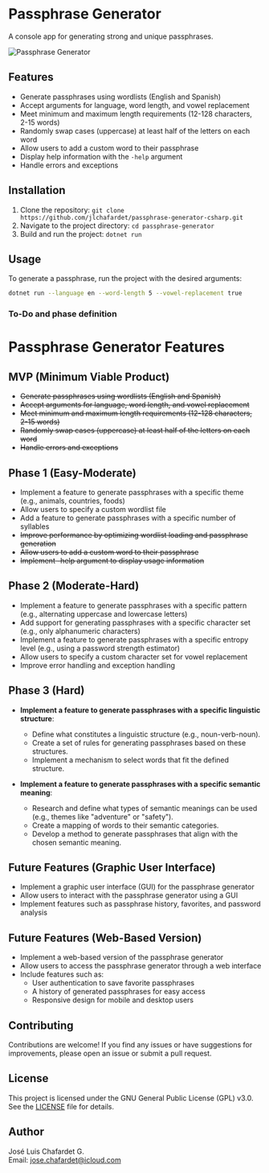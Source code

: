 # Passphrase Generator

A console app for generating strong and unique passphrases.

![Passphrase Generator](https://i.imgur.com/L2Azhow.png)

## Features

- Generate passphrases using wordlists (English and Spanish)
- Accept arguments for language, word length, and vowel replacement
- Meet minimum and maximum length requirements (12-128 characters, 2-15 words)
- Randomly swap cases (uppercase) at least half of the letters on each word
- Allow users to add a custom word to their passphrase
- Display help information with the `-help` argument
- Handle errors and exceptions

## Installation

1. Clone the repository: `git clone https://github.com/jlchafardet/passphrase-generator-csharp.git`
2. Navigate to the project directory: `cd passphrase-generator`
3. Build and run the project: `dotnet run`

## Usage

To generate a passphrase, run the project with the desired arguments:

```bash
dotnet run --language en --word-length 5 --vowel-replacement true
```

### To-Do and phase definition

**Passphrase Generator Features**
=====================================

**MVP (Minimum Viable Product)**
-----------------------------

- ~~Generate passphrases using wordlists (English and Spanish)~~
- ~~Accept arguments for language, word length, and vowel replacement~~
- ~~Meet minimum and maximum length requirements (12-128 characters, 2-15 words)~~
- ~~Randomly swap cases (uppercase) at least half of the letters on each word~~
- ~~Handle errors and exceptions~~

**Phase 1 (Easy-Moderate)**
-------------------------

- Implement a feature to generate passphrases with a specific theme (e.g., animals, countries, foods)
- Allow users to specify a custom wordlist file
- Add a feature to generate passphrases with a specific number of syllables
- ~~Improve performance by optimizing wordlist loading and passphrase generation~~
- ~~Allow users to add a custom word to their passphrase~~  <!-- New feature added -->
- ~~Implement -help argument to display usage information~~  <!-- New feature added -->

**Phase 2 (Moderate-Hard)**
-------------------------

- Implement a feature to generate passphrases with a specific pattern (e.g., alternating uppercase and lowercase letters)
- Add support for generating passphrases with a specific character set (e.g., only alphanumeric characters)
- Implement a feature to generate passphrases with a specific entropy level (e.g., using a password strength estimator)
- Allow users to specify a custom character set for vowel replacement
- Improve error handling and exception handling

**Phase 3 (Hard)**
-----------------

- **Implement a feature to generate passphrases with a specific linguistic structure**:
  - Define what constitutes a linguistic structure (e.g., noun-verb-noun).
  - Create a set of rules for generating passphrases based on these structures.
  - Implement a mechanism to select words that fit the defined structure.

- **Implement a feature to generate passphrases with a specific semantic meaning**:
  - Research and define what types of semantic meanings can be used (e.g., themes like "adventure" or "safety").
  - Create a mapping of words to their semantic categories.
  - Develop a method to generate passphrases that align with the chosen semantic meaning.

**Future Features (Graphic User Interface)**
------------------------------------------

- Implement a graphic user interface (GUI) for the passphrase generator
- Allow users to interact with the passphrase generator using a GUI
- Implement features such as passphrase history, favorites, and password analysis

**Future Features (Web-Based Version)**
----------------------------------------

- Implement a web-based version of the passphrase generator
- Allow users to access the passphrase generator through a web interface
- Include features such as:
  - User authentication to save favorite passphrases
  - A history of generated passphrases for easy access
  - Responsive design for mobile and desktop users

## Contributing

Contributions are welcome! If you find any issues or have suggestions for improvements, please open an issue or submit a pull request.

## License

This project is licensed under the GNU General Public License (GPL) v3.0. See the [LICENSE](LICENSE) file for details.

## Author

José Luis Chafardet G.  
Email: jose.chafardet@icloud.com
